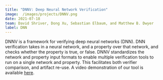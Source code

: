```yaml
---
title: "DNNV: Deep Neural Network Verification"
image:  /images/projects/DNNV.png
date: 2021-07-18
team: David Shriver, Dong Xu, Sebastian Elbaum, and Matthew B. Dwyer 
label: DNN
---
```


DNNV is a framework for verifying deep neural networks (DNN). 
DNN verification takes in a neural network, and a property over that network, and checks whether the property is true, or false. 
DNNV standardizes the network and property input formats to enable multiple verification tools to run on a single network and property. 
This facilitates both verifier comparison, and artifact re-use.
A video demonstration of our tool is available [here](https://www.youtube.com/watch?v=M5G_OWfCF2o).

